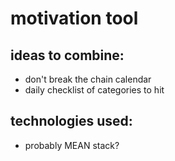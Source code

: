 # motivation tool

## ideas to combine:
* don't break the chain calendar
* daily checklist of categories to hit

## technologies used:
* probably MEAN stack?
